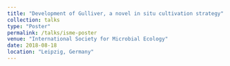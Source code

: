 ```yaml
---
title: "Development of Gulliver, a novel in situ cultivation strategy"
collection: talks
type: "Poster"
permalink: /talks/isme-poster
venue: "International Society for Microbial Ecology"
date: 2018-08-18
location: "Leipzig, Germany"
---
```


